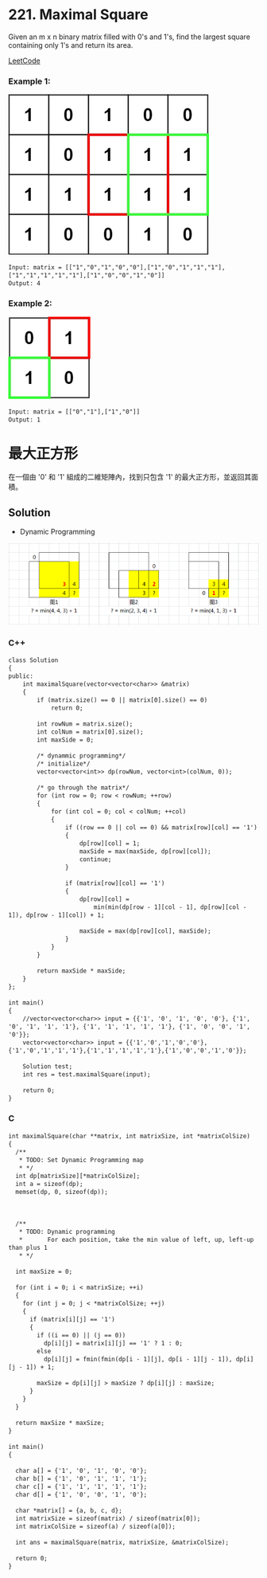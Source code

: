 # 221. Maximal Square

Given an m x n binary matrix filled with 0's and 1's, find the largest square containing only 1's and return its area.

[LeetCode](https://leetcode.com/problems/maximal-square)

### Example 1:
<img src="img/221_q1.jpg" width = "404"/>

```
Input: matrix = [["1","0","1","0","0"],["1","0","1","1","1"],["1","1","1","1","1"],["1","0","0","1","0"]]
Output: 4
```

### Example 2:
<img src="img/221_q2.jpg" width = "165"/>

```
Input: matrix = [["0","1"],["1","0"]]
Output: 1
```

# 最大正方形
在一個由 '0' 和 '1' 組成的二維矩陣內，找到只包含 '1' 的最大正方形，並返回其面積。


## Solution  
* Dynamic Programming

<img src="img/221.png" width = "800"/>

### C++

```
class Solution
{
public:
    int maximalSquare(vector<vector<char>> &matrix)
    {
        if (matrix.size() == 0 || matrix[0].size() == 0)
            return 0;

        int rowNum = matrix.size();
        int colNum = matrix[0].size();
        int maxSide = 0;

        /* dynammic programming*/
        /* initialize*/
        vector<vector<int>> dp(rowNum, vector<int>(colNum, 0));

        /* go through the matrix*/
        for (int row = 0; row < rowNum; ++row)
        {
            for (int col = 0; col < colNum; ++col)
            {
                if ((row == 0 || col == 0) && matrix[row][col] == '1')
                {
                    dp[row][col] = 1;
                    maxSide = max(maxSide, dp[row][col]);
                    continue;
                }

                if (matrix[row][col] == '1')
                {
                    dp[row][col] =
                        min(min(dp[row - 1][col - 1], dp[row][col - 1]), dp[row - 1][col]) + 1;

                    maxSide = max(dp[row][col], maxSide);
                }
            }
        }

        return maxSide * maxSide;
    }
};

int main()
{
    //vector<vector<char>> input = {{'1', '0', '1', '0', '0'}, {'1', '0', '1', '1', '1'}, {'1', '1', '1', '1', '1'}, {'1', '0', '0', '1', '0'}};
    vector<vector<char>> input = {{'1','0','1','0','0'},{'1','0','1','1','1'},{'1','1','1','1','1'},{'1','0','0','1','0'}};

    Solution test;
    int res = test.maximalSquare(input);

    return 0;
}
```

### C

```
int maximalSquare(char **matrix, int matrixSize, int *matrixColSize)
{
  /**
   * TODO: Set Dynamic Programming map
   * */
  int dp[matrixSize][*matrixColSize];
  int a = sizeof(dp);
  memset(dp, 0, sizeof(dp));

  

  /**
   * TODO: Dynamic programming
   *       For each position, take the min value of left, up, left-up than plus 1
   * */

  int maxSize = 0;

  for (int i = 0; i < matrixSize; ++i)
  {
    for (int j = 0; j < *matrixColSize; ++j)
    {
      if (matrix[i][j] == '1')
      {
        if ((i == 0) || (j == 0))
          dp[i][j] = matrix[i][j] == '1' ? 1 : 0;
        else
          dp[i][j] = fmin(fmin(dp[i - 1][j], dp[i - 1][j - 1]), dp[i][j - 1]) + 1;
        
        maxSize = dp[i][j] > maxSize ? dp[i][j] : maxSize; 
      }
    }
  }

  return maxSize * maxSize;
}

int main()
{

  char a[] = {'1', '0', '1', '0', '0'};
  char b[] = {'1', '0', '1', '1', '1'};
  char c[] = {'1', '1', '1', '1', '1'};
  char d[] = {'1', '0', '0', '1', '0'};

  char *matrix[] = {a, b, c, d};
  int matrixSize = sizeof(matrix) / sizeof(matrix[0]);
  int matrixColSize = sizeof(a) / sizeof(a[0]);

  int ans = maximalSquare(matrix, matrixSize, &matrixColSize);

  return 0;
}
```
